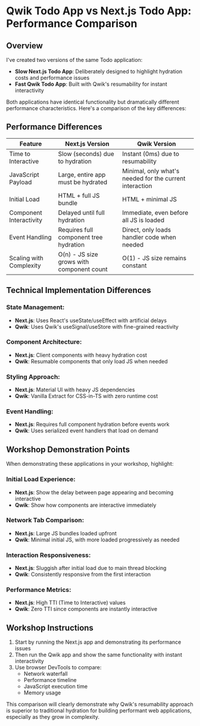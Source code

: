 # Qwik Todo App vs Next.js Todo App: Performance Comparison

## Overview

I've created two versions of the same Todo application:

- **Slow Next.js Todo App**: Deliberately designed to highlight hydration costs and performance issues
- **Fast Qwik Todo App**: Built with Qwik's resumability for instant interactivity

Both applications have identical functionality but dramatically different performance characteristics. Here's a comparison of the key differences:

## Performance Differences

| Feature                 | Next.js Version                           | Qwik Version                                            |
| ----------------------- | ----------------------------------------- | ------------------------------------------------------- |
| Time to Interactive     | Slow (seconds) due to hydration           | Instant (0ms) due to resumability                       |
| JavaScript Payload      | Large, entire app must be hydrated        | Minimal, only what's needed for the current interaction |
| Initial Load            | HTML + full JS bundle                     | HTML + minimal JS                                       |
| Component Interactivity | Delayed until full hydration              | Immediate, even before all JS is loaded                 |
| Event Handling          | Requires full component tree hydration    | Direct, only loads handler code when needed             |
| Scaling with Complexity | O(n) - JS size grows with component count | O(1) - JS size remains constant                         |

## Technical Implementation Differences

### State Management:

- **Next.js**: Uses React's useState/useEffect with artificial delays
- **Qwik**: Uses Qwik's useSignal/useStore with fine-grained reactivity

### Component Architecture:

- **Next.js**: Client components with heavy hydration cost
- **Qwik**: Resumable components that only load JS when needed

### Styling Approach:

- **Next.js**: Material UI with heavy JS dependencies
- **Qwik**: Vanilla Extract for CSS-in-TS with zero runtime cost

### Event Handling:

- **Next.js**: Requires full component hydration before events work
- **Qwik**: Uses serialized event handlers that load on demand

## Workshop Demonstration Points

When demonstrating these applications in your workshop, highlight:

### Initial Load Experience:

- **Next.js**: Show the delay between page appearing and becoming interactive
- **Qwik**: Show how components are interactive immediately

### Network Tab Comparison:

- **Next.js**: Large JS bundles loaded upfront
- **Qwik**: Minimal initial JS, with more loaded progressively as needed

### Interaction Responsiveness:

- **Next.js**: Sluggish after initial load due to main thread blocking
- **Qwik**: Consistently responsive from the first interaction

### Performance Metrics:

- **Next.js**: High TTI (Time to Interactive) values
- **Qwik**: Zero TTI since components are instantly interactive

## Workshop Instructions

1. Start by running the Next.js app and demonstrating its performance issues
2. Then run the Qwik app and show the same functionality with instant interactivity
3. Use browser DevTools to compare:
   - Network waterfall
   - Performance timeline
   - JavaScript execution time
   - Memory usage

This comparison will clearly demonstrate why Qwik's resumability approach is superior to traditional hydration for building performant web applications, especially as they grow in complexity.
